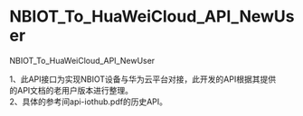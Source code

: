 # NBIOT_To_HuaWeiCloud_API_NewUser   
NBIOT_To_HuaWeiCloud_API_NewUser             
                              
1、此API接口为实现NBIOT设备与华为云平台对接，此开发的API根据其提供          
   的API文档的老用户版本进行整理。                       
2、具体的参考间api-iothub.pdf的历史API。                                        
                          
   
        
            
 
     
  
    
  
   
